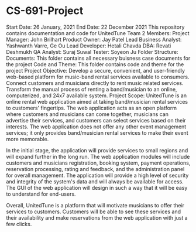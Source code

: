 # CS-691-Project
Start Date: 26 January, 2021
End Date: 22 December 2021
This repository contains documentation and code for UnitedTune
Team 2 Members:
Project Manager: John Brilhart
Product Owner: Jay Patel
Lead Business Analyst: Yashwanth Varre, Ge Ou
Lead Developer: Hetali Chavda
DBA: Revati Deshmukh
QA Analyst: Suraj Suwal
Tester: Soyeon Ju
Folder Structure:
Documents: This folder contains all necessary buisness case documents for the project
Code and Theme: This folder contains code and theme for the project
Project Objective:
Develop a secure, convenient, and user-friendly web-based platform for music-band rental services available to consumers.
Connect customers and musicians directly to rent music related services.
Transform the manual process of renting a band/musician to an online, computerized, and 24x7 available system.
Project Scope:
UnitedTune is an online rental web application aimed at taking band/musician rental services to customers' fingertips. The web application acts as an open platform where customers and musicians can come together, musicians can advertise their services, and customers can select services based on their interests. The web application does not offer any other event management services; it only provides band/musician rental services to make their event more memorable.

In the initial stage, the application will provide services to small regions and will expand further in the long run. The web application modules will include customers and musicians registration, booking system, payment operations, reservation processing, rating and feedback, and the administration panel for overall management. The application will provide a high level of security and integrity of the system's data and will always be available for access. The GUI of the web application will design in such a way that it will be easy to understand for end-users.

Overall, UnitedTune is a platform that will motivate musicians to offer their services to customers. Customers will be able to see these services and their availability and make reservations from the web application with just a few clicks.
